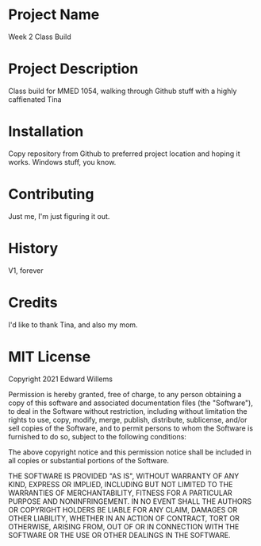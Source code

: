 # Project Name
Week 2 Class Build

# Project Description
Class build for MMED 1054, walking through Github stuff with a highly caffienated Tina

# Installation
Copy repository from Github to preferred project location and hoping it works. Windows stuff, you know.

# Contributing
Just me, I'm just figuring it out.

# History
V1, forever

# Credits
I'd like to thank Tina, and also my mom.

# MIT License
Copyright 2021 Edward Willems

Permission is hereby granted, free of charge, to any person obtaining a copy of this software and associated documentation files (the "Software"), to deal in the Software without restriction, including without limitation the rights to use, copy, modify, merge, publish, distribute, sublicense, and/or sell copies of the Software, and to permit persons to whom the Software is furnished to do so, subject to the following conditions:

The above copyright notice and this permission notice shall be included in all copies or substantial portions of the Software.

THE SOFTWARE IS PROVIDED "AS IS", WITHOUT WARRANTY OF ANY KIND, EXPRESS OR IMPLIED, INCLUDING BUT NOT LIMITED TO THE WARRANTIES OF MERCHANTABILITY, FITNESS FOR A PARTICULAR PURPOSE AND NONINFRINGEMENT. IN NO EVENT SHALL THE AUTHORS OR COPYRIGHT HOLDERS BE LIABLE FOR ANY CLAIM, DAMAGES OR OTHER LIABILITY, WHETHER IN AN ACTION OF CONTRACT, TORT OR OTHERWISE, ARISING FROM, OUT OF OR IN CONNECTION WITH THE SOFTWARE OR THE USE OR OTHER DEALINGS IN THE SOFTWARE.
